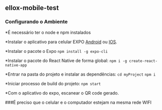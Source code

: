 ## ellox-mobile-test
### Configurando o Ambiente
*É necessário ter o node e npm instalados

*Instalar o aplicativo para celular EXPO [Android](https://play.google.com/store/apps/details?id=host.exp.exponent) ou [IOS](https://itunes.apple.com/us/app/expo-client/id982107779?mt=8).

*Instalar o pacote o Expo 
```npm install -g expo-cli```

*Instalar o pacote do React Native de forma global: 
```npm i -g create-react-native-app```

*Entrar na pasta do projeto e instalar as dependências: 
```cd myProject``` 
```npm i```

*Iniciar processo de build do projeto: 
```npm start```

*Com o aplicativo do expo, escanear o QR code gerado.

###É preciso que o celular e o computador estejam na mesma rede WIFI